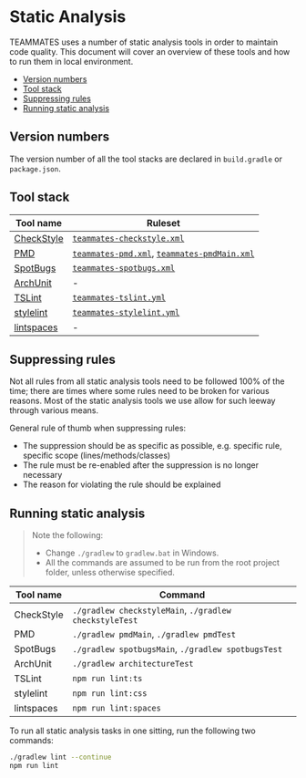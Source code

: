 # Static Analysis

TEAMMATES uses a number of static analysis tools in order to maintain code quality.
This document will cover an overview of these tools and how to run them in local environment.

- [Version numbers](#version-numbers)
- [Tool stack](#tool-stack)
- [Suppressing rules](#suppressing-rules)
- [Running static analysis](#running-static-analysis)

## Version numbers

The version number of all the tool stacks are declared in `build.gradle` or `package.json`.

## Tool stack

| Tool name | Ruleset |
| --- | --- |
| [CheckStyle](http://checkstyle.sourceforge.net/) | [`teammates-checkstyle.xml`]((../static-analysis/teammates-checkstyle.xml)) |
| [PMD](https://pmd.github.io/) | [`teammates-pmd.xml`](../static-analysis/teammates-pmd.xml), [`teammates-pmdMain.xml`](../static-analysis/teammates-pmdMain.xml) |
| [SpotBugs](https://spotbugs.github.io/) | [`teammates-spotbugs.xml`](../static-analysis/teammates-spotbugs.xml) |
| [ArchUnit](https://github.com/TNG/ArchUnit) | - |
| [TSLint](https://palantir.github.io/tslint/) | [`teammates-tslint.yml`](../static-analysis/teammates-tslint.yml) |
| [stylelint](http://stylelint.io) | [`teammates-stylelint.yml`](../static-analysis/teammates-stylelint.yml) |
| [lintspaces](https://github.com/evanshortiss/lintspaces-cli) | - |

## Suppressing rules

Not all rules from all static analysis tools need to be followed 100% of the time; there are times where some rules need to be broken for various reasons.
Most of the static analysis tools we use allow for such leeway through various means.

General rule of thumb when suppressing rules:
- The suppression should be as specific as possible, e.g. specific rule, specific scope (lines/methods/classes)
- The rule must be re-enabled after the suppression is no longer necessary
- The reason for violating the rule should be explained

## Running static analysis

> Note the following:
> - Change `./gradlew` to `gradlew.bat` in Windows.
> - All the commands are assumed to be run from the root project folder, unless otherwise specified.

| Tool name | Command |
| --- | --- |
| CheckStyle | `./gradlew checkstyleMain`, `./gradlew checkstyleTest` |
| PMD | `./gradlew pmdMain`, `./gradlew pmdTest` |
| SpotBugs | `./gradlew spotbugsMain`, `./gradlew spotbugsTest` |
| ArchUnit | `./gradlew architectureTest` |
| TSLint | `npm run lint:ts` |
| stylelint | `npm run lint:css` |
| lintspaces | `npm run lint:spaces` |

To run all static analysis tasks in one sitting, run the following two commands:
```sh
./gradlew lint --continue
npm run lint
```
